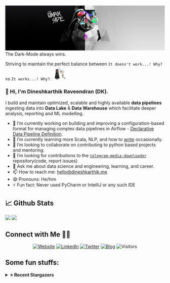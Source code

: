 ![](https://github.com/Dineshkarthik/Dineshkarthik/blob/master/assets/cover.jpg)
The Dark-Mode always wins.

Striving to maintain the perfect balance between `It doesn't work...! Why?` vs `It works...! Why?`. <img src="https://github.com/Dineshkarthik/Dineshkarthik/blob/master/assets/starwars_fight.gif" width="50">


### 👋 Hi, I'm Dineshkarthik Raveendran (DK).

I build and maintain optimized, scalable and highly available **data pipelines** ingesting data into **Data Lake** & **Data Warehouse** which facilitate deeper analysis, reporting and ML modelling.


- 🔭 I’m currently working on building and improving a configuration-based format for managing complex data pipelines in Airflow - [Declarative Data Pipeline Definition](https://www.thoughtworks.com/de/radar/techniques?blipid=202005084).
- 🌱 I’m currently learning more Scala, NLP, and how to [write](https://medium.com/@dineshkarthik.r) occasionally.
- 👯 I’m looking to collaborate on contributing to python based projects and mentoring.
- 🤔 I’m looking for contributions to the [`telegram-media-downloader`](https://github.com/Dineshkarthik/telegram_media_downloader) repository(code, report issues) 
- 💬 Ask me about data science and engineering, learning, and career.
- 📫 How to reach me: [hello@dineshkarthik.me](mailto:hello@dineshkarthik.me)
- 😄 Pronouns: He/him
- ⚡ Fun fact: Never used PyCharm or IntelliJ or any such IDE

## 📈 Github Stats
<img height="180em" src="https://github-readme-stats.vercel.app/api?username=Dineshkarthik&show_icons=true&hide_border=true&&count_private=true&include_all_commits=true" />
<img height="180em" src="https://github-readme-streak-stats.herokuapp.com/?user=Dineshkarthik&hide_border=true" />
  
## Connect with Me 🤝🏻

<p align="center">
<a href="https://dineshkarthik.me"><img alt="Website" src="https://img.shields.io/badge/Website-dineshkarthik.me-blue?style=flat&logo=google-chrome"></a>
<a href="https://www.linkedin.com/in/dineshkarthik-r/"><img alt="LinkedIn" src="https://img.shields.io/badge/LinkedIN-Dineshkarthik%20Raveendran-blue?style=flat&logo=linkedin"></a>
<a href="https://twitter.com/Dineshkarthik_R"><img alt="Twitter" src="https://img.shields.io/badge/Twitter-Dineshkarthik%20R-blue?style=flat&logo=twitter"></a>
<a href="https://medium.com/@dineshkarthik.r"><img alt="Blog" src="https://img.shields.io/badge/Medium-Dineshkarthik%20Raveendran-blue?style=flat&logo=medium"></a>
<img alt="Visitors" src="https://visitor-badge.laobi.icu/badge?page_id=Dineshkarthik">
</p>


## Some fun stuffs:

<details>
  <summary><b>⭐ Recent Stargazers</b></summary>
  <table cellspacing="0" cellpadding="0" style="border: none;">
    <tbody cellspacing="0" cellpadding="0" style="border: none;">
      <tr style="border: none;">
        <td style="border: none">
          <a href="https://github.com/fabulous2023">
            <img
              style="border-radius: 50%;"
              align="left"
              src="https://avatars.githubusercontent.com/u/131504773?u=a758c8ce5e71f51496c2cc754c8327d77d8b0bff&v=4"
              width="96"
              height="65"
            />
          </a>
        </td>
        <td style="border: none">
          <div>
            <a href="https://github.com/fabulous2023">fabulous2023</a> 
            starred <a href="https://github.com/Dineshkarthik/telegram_media_downloader">telegram_media_downloader</a>
          </div>
          <div>
            User Bio: Nothing to 👀 here , no bio...!!
          </div>
        </td>
      </tr>
      <tr style="border: none;">
        <td style="border: none">
          <a href="https://github.com/drantusheng">
            <img
              style="border-radius: 50%;"
              align="left"
              src="https://avatars.githubusercontent.com/u/8111470?u=713d8814e209d39f9fe6d1c08c1c70b5006ff4c6&v=4"
              width="96"
              height="65"
            />
          </a>
        </td>
        <td style="border: none">
          <div>
            <a href="https://github.com/drantusheng">Brant Tauber</a> 
            starred <a href="https://github.com/Dineshkarthik/telegram_media_downloader">telegram_media_downloader</a>
          </div>
          <div>
            User Bio: My name is Brant Tauber, I am a college student and most of the time I have to study. lenjoy rap and dancing, as well as playing basketball.
          </div>
        </td>
      </tr>
      <tr style="border: none;">
        <td style="border: none">
          <a href="https://github.com/albert97chn">
            <img
              style="border-radius: 50%;"
              align="left"
              src="https://avatars.githubusercontent.com/u/44337571?u=bc56aabc4ad0ed1ce01dd857d584b2ae1b25bc97&v=4"
              width="96"
              height="65"
            />
          </a>
        </td>
        <td style="border: none">
          <div>
            <a href="https://github.com/albert97chn">昃殷離</a> 
            starred <a href="https://github.com/Dineshkarthik/telegram_media_downloader">telegram_media_downloader</a>
          </div>
          <div>
            User Bio: NewHere
          </div>
        </td>
      </tr>
      <tr style="border: none;">
        <td style="border: none">
          <a href="https://github.com/igorspurs">
            <img
              style="border-radius: 50%;"
              align="left"
              src="https://avatars.githubusercontent.com/u/82599369?u=2b29f20e326f5ba36595c4efce3858c1cccc82f1&v=4"
              width="96"
              height="65"
            />
          </a>
        </td>
        <td style="border: none">
          <div>
            <a href="https://github.com/igorspurs">Igor </a> 
            starred <a href="https://github.com/Dineshkarthik/telegram_media_downloader">telegram_media_downloader</a>
          </div>
          <div>
            User Bio: Flamengo


Direito


Piaui
          </div>
        </td>
      </tr>
      <tr style="border: none;">
        <td style="border: none">
          <a href="https://github.com/Sadab">
            <img
              style="border-radius: 50%;"
              align="left"
              src="https://avatars.githubusercontent.com/u/4946861?u=c82fa5d119f0a24ea10c260c84b4620f5d6e0f40&v=4"
              width="96"
              height="65"
            />
          </a>
        </td>
        <td style="border: none">
          <div>
            <a href="https://github.com/Sadab">Sadab Rahman Michael</a> 
            starred <a href="https://github.com/Dineshkarthik/telegram_media_downloader">telegram_media_downloader</a>
          </div>
          <div>
            User Bio: Software Development Engineer in Test at Planit
          </div>
        </td>
      </tr>
      <tr style="border: none;">
        <td style="border: none">
          <a href="https://github.com/myrttis">
            <img
              style="border-radius: 50%;"
              align="left"
              src="https://avatars.githubusercontent.com/u/125777082?v=4"
              width="96"
              height="65"
            />
          </a>
        </td>
        <td style="border: none">
          <div>
            <a href="https://github.com/myrttis">myrttis</a> 
            starred <a href="https://github.com/Dineshkarthik/telegram_media_downloader">telegram_media_downloader</a>
          </div>
          <div>
            User Bio: Nothing to 👀 here , no bio...!!
          </div>
        </td>
      </tr>
      <tr style="border: none;">
        <td style="border: none">
          <a href="https://github.com/miku66ccff">
            <img
              style="border-radius: 50%;"
              align="left"
              src="https://avatars.githubusercontent.com/u/94890406?v=4"
              width="96"
              height="65"
            />
          </a>
        </td>
        <td style="border: none">
          <div>
            <a href="https://github.com/miku66ccff">miku66ccff</a> 
            starred <a href="https://github.com/Dineshkarthik/telegram_media_downloader">telegram_media_downloader</a>
          </div>
          <div>
            User Bio: Nothing to 👀 here , no bio...!!
          </div>
        </td>
      </tr>
      <tr style="border: none;">
        <td style="border: none">
          <a href="https://github.com/MianQXY">
            <img
              style="border-radius: 50%;"
              align="left"
              src="https://avatars.githubusercontent.com/u/96686729?u=df0b7e066ce3c0cfe2a4ece9c5255e510b97d71e&v=4"
              width="96"
              height="65"
            />
          </a>
        </td>
        <td style="border: none">
          <div>
            <a href="https://github.com/MianQXY">MianQXY</a> 
            starred <a href="https://github.com/Dineshkarthik/telegram_media_downloader">telegram_media_downloader</a>
          </div>
          <div>
            User Bio: Nothing to 👀 here , no bio...!!
          </div>
        </td>
      </tr>
      <tr style="border: none;">
        <td style="border: none">
          <a href="https://github.com/Niubi1">
            <img
              style="border-radius: 50%;"
              align="left"
              src="https://avatars.githubusercontent.com/u/45629261?u=f4e7a28f484a5f384eb9b82fca955e0615108c59&v=4"
              width="96"
              height="65"
            />
          </a>
        </td>
        <td style="border: none">
          <div>
            <a href="https://github.com/Niubi1">Niubi1</a> 
            starred <a href="https://github.com/Dineshkarthik/telegram_media_downloader">telegram_media_downloader</a>
          </div>
          <div>
            User Bio: Nothing to 👀 here , no bio...!!
          </div>
        </td>
      </tr>
      <tr style="border: none;">
        <td style="border: none">
          <a href="https://github.com/StafLoker">
            <img
              style="border-radius: 50%;"
              align="left"
              src="https://avatars.githubusercontent.com/u/151257985?u=0afa0033e082cae715dd958e64b6ba9ffe07818d&v=4"
              width="96"
              height="65"
            />
          </a>
        </td>
        <td style="border: none">
          <div>
            <a href="https://github.com/StafLoker">StafLoker</a> 
            starred <a href="https://github.com/Dineshkarthik/telegram_media_downloader">telegram_media_downloader</a>
          </div>
          <div>
            User Bio: There's always some tragedy behind the beautiful.
          </div>
        </td>
      </tr>
      </tbody>
  </table>
</details>